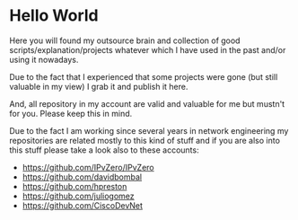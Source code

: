 # Hello World


Here you will found my outsource brain and collection of good scripts/explanation/projects whatever which I have used in the past and/or using it nowadays.

Due to the fact that I experienced that some projects were gone (but still valuable in my view) I grab it and publish it here.

And, all repository in my account are valid and valuable for me but mustn't for you. Please keep this in mind.

Due to the fact I am working since several years in network engineering my repositories are related mostly to this kind of stuff and if you are also into this stuff please take a look also to these accounts:


 * https://github.com/IPvZero/IPvZero
 * https://github.com/davidbombal
 * https://github.com/hpreston
 * https://github.com/juliogomez
 * https://github.com/CiscoDevNet
 
